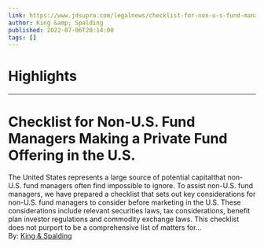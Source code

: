```yaml
---
link: https://www.jdsupra.com/legalnews/checklist-for-non-u-s-fund-managers-2025038/
author: King &amp; Spalding
published: 2022-07-06T20:14:00
tags: []
---
```

# Highlights


---
# Checklist for Non-U.S. Fund Managers Making a Private Fund Offering in the U.S.
The United States represents a large source of potential capitalthat non-U.S. fund managers often find impossible to ignore. To assist non-U.S. fund managers, we have prepared a checklist that sets out key considerations for non-U.S. fund managers to consider before marketing in the U.S. These considerations include relevant securities laws, tax considerations, benefit plan investor regulations and commodity exchange laws. This checklist does not purport to be a comprehensive list of matters for...  
By: [King & Spalding](https://www.jdsupra.com/profile/king_spalding/)